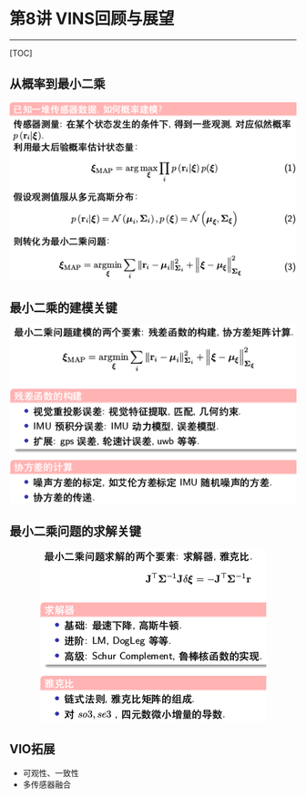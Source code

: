 # 第8讲 VINS回顾与展望

-----

[TOC]

## 从概率到最小二乘

<p align=""center"">
  <img src="images/ch08_01.png"/>
</p>

## 最小二乘的建模关键

<p align="center">
  <img src="images/ch08_02.png"/>
</p>

## 最小二乘问题的求解关键

<p align="center">
  <img src="images/ch08_03.png"/>
</p>

## VIO拓展

* 可观性、一致性
* 多传感器融合
